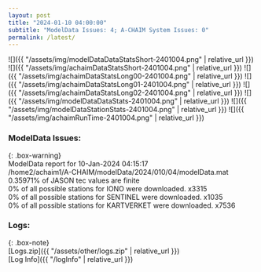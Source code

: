 ```yaml
---
layout: post
title: "2024-01-10 04:00:00"
subtitle: "ModelData Issues: 4; A-CHAIM System Issues: 0"
permalink: /latest/
---
```


![]({{ "/assets/img/modelDataDataStatsShort-2401004.png" | relative_url }})
![]({{ "/assets/img/achaimDataStatsShort-2401004.png" | relative_url }})
![]({{ "/assets/img/achaimDataStatsLong00-2401004.png" | relative_url }})
![]({{ "/assets/img/achaimDataStatsLong01-2401004.png" | relative_url }})
![]({{ "/assets/img/achaimDataStatsLong02-2401004.png" | relative_url }})
![]({{ "/assets/img/modelDataDataStats-2401004.png" | relative_url }})
![]({{ "/assets/img/modelDataStationStats-2401004.png" | relative_url }})
![]({{ "/assets/img/achaimRunTime-2401004.png" | relative_url }})


### ModelData Issues:  
  
{: .box-warning}  
 ModelData report for 10-Jan-2024 04:15:17   
 /home2/achaim1/A-CHAIM/modelData/2024/010/04/modelData.mat   
 0.35971% of JASON tec values are finite   
 0% of all possible stations for IONO were downloaded. x3315   
 0% of all possible stations for SENTINEL were downloaded. x1035   
 0% of all possible stations for KARTVERKET were downloaded. x7536   
  


### Logs:  
  
{: .box-note}  
[Logs.zip]({{ "/assets/other/logs.zip" | relative_url }})  
[Log Info]({{ "/logInfo" | relative_url }})  
